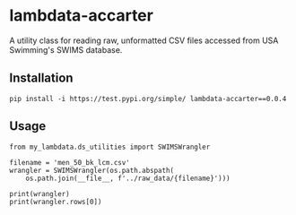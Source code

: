 # lambdata-accarter
A utility class for reading raw, unformatted CSV files accessed from
USA Swimming's SWIMS database.


## Installation

```
pip install -i https://test.pypi.org/simple/ lambdata-accarter==0.0.4
```

## Usage

```
from my_lambdata.ds_utilities import SWIMSWrangler

filename = 'men_50_bk_lcm.csv'
wrangler = SWIMSWrangler(os.path.abspath(
    os.path.join(__file__, f'../raw_data/{filename}')))

print(wrangler)
print(wrangler.rows[0])
```
